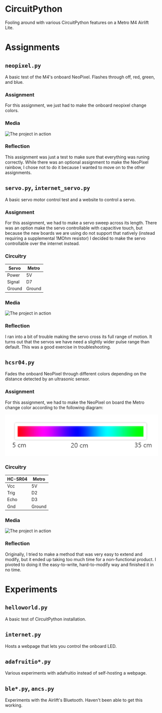# CircuitPython
Fooling around with various CircuitPython features on a Metro M4 Airlift Lite.
# Assignments
## `neopixel.py`
A basic test of the M4's onboard NeoPixel. Flashes through off, red, green, and blue.
### Assignment
For this assignment, we just had to make the onboard neopixel change colors.
### Media
![The project in action](/docs/neopixel.gif)
### Reflection
This assignment was just a test to make sure that everything was runing correctly. While there was an optional assignment to make the NeoPixel rainbow, I chose not to do it because I wanted to move on to the other assignments.
## `servo.py`, `internet_servo.py`
A basic servo motor control test and a website to control a servo.
### Assignment
For this assignment, we had to make a servo sweep across its length. There was an option make the servo controllable with capacitive touch, but because the new boards we are using do not support that natively (instead requiring a supplemental 1MOhm resistor) I decided to make the servo controllable over the internet instead.
### Circuitry
Servo|Metro
---|----
Power|5V
Signal|D7
Ground|Ground
### Media
![The project in action](/docs/internet-servo.gif)
### Reflection
I ran into a bit of trouble making the servo cross its full range of motion. It turns out that the servos we have need a slightly wider pulse range than default. This was a good exercise in troubleshooting. 
## `hcsr04.py`
Fades the onboard NeoPixel through different colors depending on the distance detected by an ultrasonic sensor.
### Assignment
For this assignment, we had to make the NeoPixel on board the Metro change color according to the following diagram:

![A labeled color gradient](/docs/color%20spectrum.png)
### Circuitry
HC-SR04|Metro
---|---
Vcc|5V
Trig|D2
Echo|D3
Gnd|Ground
### Media
![The project in action](/docs/hc-sr04.gif)
### Reflection
Originally, I tried to make a method that was very easy to extend and modify, but it ended up taking too much time for a non-functional product. I pivoted to doing it the easy-to-write, hard-to-modify way and finished it in no time.

# Experiments
## `helloworld.py`
A basic test of CircuitPython installation.
## `internet.py`
Hosts a webpage that lets you control the onboard LED.
## `adafruitio*.py`
Various experiments with adafruitio instead of self-hosting a webpage.
## `ble*.py`, `ancs.py`
Experiments with the Airlift's Bluetooth. Haven't been able to get this working.
